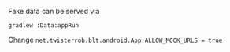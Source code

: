 Fake data can be served via
```
gradlew :Data:appRun
```
Change `net.twisterrob.blt.android.App.ALLOW_MOCK_URLS = true`
